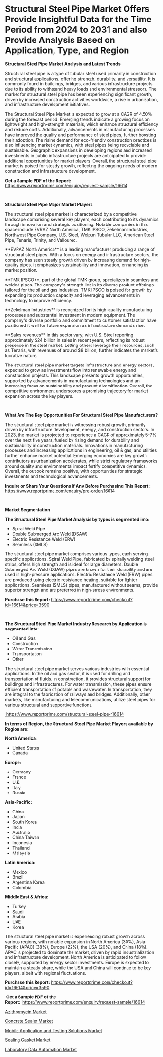 <p><h1>Structural Steel Pipe Market Offers Provide Insightful Data for the Time Period from 2024 to 2031 and also Provide Analysis Based on Application, Type, and Region</h1></p><p><strong>Structural Steel Pipe Market Analysis and Latest Trends</strong></p>
<p><p>Structural steel pipe is a type of tubular steel used primarily in construction and structural applications, offering strength, durability, and versatility. It is commonly found in buildings, bridges, and various infrastructure projects due to its ability to withstand heavy loads and environmental stressors. The market for structural steel pipe has been experiencing significant growth, driven by increased construction activities worldwide, a rise in urbanization, and infrastructure development initiatives.</p><p>The Structural Steel Pipe Market is expected to grow at a CAGR of 4.50% during the forecast period. Emerging trends indicate a growing focus on lightweight and high-strength materials, which enhance structural efficiency and reduce costs. Additionally, advancements in manufacturing processes have improved the quality and performance of steel pipes, further boosting their adoption. The rising demand for eco-friendly construction practices is also influencing market dynamics, with steel pipes being recyclable and sustainable. Geographic expansions in developing regions and increased investments in public infrastructure projects are anticipated to provide additional opportunities for market players. Overall, the structural steel pipe market is poised for steady growth, reflecting the ongoing needs of modern construction and infrastructure development.</p></p>
<p><strong>Get a Sample PDF of the Report:&nbsp;</strong> <a href="https://www.reportprime.com/enquiry/request-sample/16614?utm_campaign=84&utm_medium=2&utm_source=Github&utm_content=ia&utm_term=23112024&utm_id=structural-steel-pipe">https://www.reportprime.com/enquiry/request-sample/16614</a></p>
<p>&nbsp;</p>
<p><strong>Structural Steel Pipe Major Market Players</strong></p>
<p><p>The structural steel pipe market is characterized by a competitive landscape comprising several key players, each contributing to its dynamics through innovation and strategic positioning. Notable companies in this space include EVRAZ North America, TMK IPSCO, Zekelman Industries, Northwest Pipe Company, U.S. Steel, Welpun Tubular LLC, American Steel Pipe, Tenaris, Trinity, and Vallourec.</p><p>**EVRAZ North America** is a leading manufacturer producing a range of structural steel pipes. With a focus on energy and infrastructure sectors, the company has seen steady growth driven by increasing demand for high-quality pipes. It emphasizes sustainability and innovation, enhancing its market position. </p><p>**TMK IPSCO**, part of the global TMK group, specializes in seamless and welded pipes. The company's strength lies in its diverse product offerings tailored for the oil and gas industries. TMK IPSCO is poised for growth by expanding its production capacity and leveraging advancements in technology to improve efficiency.</p><p>**Zekelman Industries** is recognized for its high-quality manufacturing processes and substantial investment in modern equipment. The company's diverse portfolio and commitment to customer satisfaction have positioned it well for future expansion as infrastructure demands rise.</p><p>**Sales revenues** in this sector vary, with U.S. Steel reporting approximately $24 billion in sales in recent years, reflecting its robust presence in the steel market. Letting others leverage their resources, such as Tenaris, with revenues of around $8 billion, further indicates the market’s lucrative nature.</p><p>The structural steel pipe market targets infrastructure and energy sectors, expected to grow as investments flow into renewable energy and construction projects. This landscape presents growth opportunities, supported by advancements in manufacturing technologies and an increasing focus on sustainability and product diversification. Overall, the competitive environment underscores a promising trajectory for market expansion across the key players.</p></p>
<p>&nbsp;</p>
<p><strong>What Are The Key Opportunities For Structural Steel Pipe Manufacturers?</strong></p>
<p><p>The structural steel pipe market is witnessing robust growth, primarily driven by infrastructure development, energy, and construction sectors. In 2023, the market is projected to experience a CAGR of approximately 5-7% over the next five years, fueled by rising demand for durability and sustainability in construction materials. Innovations in manufacturing processes and increasing applications in engineering, oil & gas, and utilities further enhance market potential. Emerging economies are key growth contributors as urbanization accelerates, while strict regulatory frameworks around quality and environmental impact fortify competitive dynamics. Overall, the outlook remains positive, with opportunities for strategic investments and technological advancements.</p></p>
<p><strong>Inquire or Share Your Questions If Any Before Purchasing This Report:</strong> <a href="https://www.reportprime.com/enquiry/pre-order/16614?utm_campaign=84&utm_medium=2&utm_source=Github&utm_content=ia&utm_term=23112024&utm_id=structural-steel-pipe">https://www.reportprime.com/enquiry/pre-order/16614</a></p>
<p>&nbsp;</p>
<p><strong>Market Segmentation</strong></p>
<p><strong>The Structural Steel Pipe Market Analysis by types is segmented into:</strong></p>
<p><ul><li>Spiral Weld Pipe</li><li>Double Submerged Arc Weld (DSAW)</li><li>Electric Resistance Weld (ERW)</li><li>Seamless (SMLS)</li></ul></p>
<p><p>The structural steel pipe market comprises various types, each serving specific applications. Spiral Weld Pipe, fabricated by spirally welding steel strips, offers high strength and is ideal for large diameters. Double Submerged Arc Weld (DSAW) pipes are known for their durability and are used in high-pressure applications. Electric Resistance Weld (ERW) pipes are produced using electric resistance heating, suitable for lighter applications. Seamless (SMLS) pipes, manufactured without seams, provide superior strength and are preferred in high-stress environments.</p></p>
<p><strong>Purchase this Report:&nbsp;</strong><a href="https://www.reportprime.com/checkout?id=16614&price=3590&utm_campaign=84&utm_medium=2&utm_source=Github&utm_content=ia&utm_term=23112024&utm_id=structural-steel-pipe">https://www.reportprime.com/checkout?id=16614&price=3590</a></p>
<p>&nbsp;</p>
<p><strong>The Structural Steel Pipe Market Industry Research by Application is segmented into:</strong></p>
<p><ul><li>Oil and Gas</li><li>Construction</li><li>Water Transmission</li><li>Transportation</li><li>Other</li></ul></p>
<p><p>The structural steel pipe market serves various industries with essential applications. In the oil and gas sector, it is used for drilling and transportation of fluids. In construction, it provides structural support for buildings and infrastructures. For water transmission, these pipes ensure efficient transportation of potable and wastewater. In transportation, they are integral to the fabrication of railways and bridges. Additionally, other markets, like manufacturing and telecommunications, utilize steel pipes for various structural and supportive functions.</p></p>
<p><a href="https://www.reportprime.com/structural-steel-pipe-r16614?utm_campaign=84&utm_medium=2&utm_source=Github&utm_content=ia&utm_term=23112024&utm_id=structural-steel-pipe">&nbsp;https://www.reportprime.com/structural-steel-pipe-r16614</a></p>
<p><strong>In terms of Region, the Structural Steel Pipe Market Players available by Region are:</strong></p>
<p>
    <p> <strong> North America: </strong>
        <ul>
            <li>United States</li>
            <li>Canada</li>
        </ul>
        </p> 
    <p> <strong> Europe: </strong>
        <ul>
            <li>Germany</li>
            <li>France</li>
            <li>U.K.</li>
            <li>Italy</li>
            <li>Russia</li>
        </ul>
        </p> 
    <p> <strong> Asia-Pacific: </strong>
        <ul>
            <li>China</li>
            <li>Japan</li>
            <li>South Korea</li>
            <li>India</li>
            <li>Australia</li>
            <li>China Taiwan</li>
            <li>Indonesia</li>
            <li>Thailand</li>
            <li>Malaysia</li>
        </ul>
        </p> 
    <p> <strong> Latin America: </strong>
        <ul>
            <li>Mexico</li>
            <li>Brazil</li>
            <li>Argentina Korea</li>
            <li>Colombia</li>
        </ul>
        </p> 
    <p> <strong> Middle East & Africa: </strong>
        <ul>
            <li>Turkey</li>
            <li>Saudi</li>
            <li>Arabia</li>
            <li>UAE</li>
            <li>Korea</li>
        </ul>
    </p>
    </p>
<p><p>The structural steel pipe market is experiencing robust growth across various regions, with notable expansion in North America (30%), Asia-Pacific (APAC) (38%), Europe (22%), the USA (20%), and China (18%). APAC is projected to dominate the market, driven by rapid industrialization and infrastructure development. North America is anticipated to follow closely, supported by energy sector investments. Europe is expected to maintain a steady share, while the USA and China will continue to be key players, albeit with regional fluctuations.</p></p>
<p><strong>Purchase this Report: </strong><a href="https://www.reportprime.com/checkout?id=16614&price=3590&utm_campaign=84&utm_medium=2&utm_source=Github&utm_content=ia&utm_term=23112024&utm_id=structural-steel-pipe">https://www.reportprime.com/checkout?id=16614&price=3590</a></p>
<p>&nbsp;<strong>Get a Sample PDF of the Report:&nbsp;&nbsp;</strong><a href="https://www.reportprime.com/enquiry/request-sample/16614?utm_campaign=84&utm_medium=2&utm_source=Github&utm_content=ia&utm_term=23112024&utm_id=structural-steel-pipe">https://www.reportprime.com/enquiry/request-sample/16614</a></p>
<p><strong></strong></p>
<p><p><a href="https://www.linkedin.com/pulse/comprehensive-azithromycin-market-overview-emerging-trends-gvjbf?utm_campaign=84&utm_medium=2&utm_source=Github&utm_content=ia&utm_term=23112024&utm_id=structural-steel-pipe">Azithromycin Market</a></p><p><a href="https://github.com/jontyhinseyxe/Market-Research-Report-List-1/blob/main/concrete-sealer-market.md?utm_campaign=84&utm_medium=2&utm_source=Github&utm_content=ia&utm_term=23112024&utm_id=structural-steel-pipe">Concrete Sealer Market</a></p><p><a href="https://issuu.com/reportprime-2/docs/mobile-application-and-testing-solu_d37c2a96a58a38?utm_campaign=84&utm_medium=2&utm_source=Github&utm_content=ia&utm_term=23112024&utm_id=structural-steel-pipe">Mobile Application and Testing Solutions Market</a></p><p><a href="https://github.com/AngelaWalsh696/Market-Research-Report-List-1/blob/main/sealing-gasket-market.md?utm_campaign=84&utm_medium=2&utm_source=Github&utm_content=ia&utm_term=23112024&utm_id=structural-steel-pipe">Sealing Gasket Market</a></p><p><a href="https://issuu.com/reportprime-2/docs/laboratory-data-automation-market-s_746f4cec88358e?utm_campaign=84&utm_medium=2&utm_source=Github&utm_content=ia&utm_term=23112024&utm_id=structural-steel-pipe">Laboratory Data Automation Market</a></p></p>